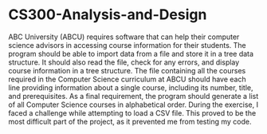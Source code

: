 # CS300-Analysis-and-Design

ABC University (ABCU) requires software that can help their computer science advisors in accessing course information for their students. The program should be able to import data from a file and store it in a tree data structure. It should also read the file, check for any errors, and display course information in a tree structure. The file containing all the courses required in the Computer Science curriculum at ABCU should have each line providing information about a single course, including its number, title, and prerequisites. As a final requirement, the program should generate a list of all Computer Science courses in alphabetical order. During the exercise, I faced a challenge while attempting to load a CSV file. This proved to be the most difficult part of the project, as it prevented me from testing my code. 
